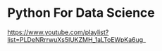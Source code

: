 # Python For Data Science
 https://www.youtube.com/playlist?list=PLDeNRrrwuXs5lUKZMH_1aLToEWpKa6ug_
